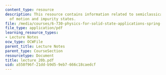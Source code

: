 ```yaml
---
content_type: resource
description: This resource contains information related to semiclassical equations
  of motion and impurity states.
file: /media/courses/6-730-physics-for-solid-state-applications-spring-2003/a558f96f21ddb9d59eb7666c18caedcf_lecture_20b.pdf
file_type: application/pdf
learning_resource_types:
- Lecture Notes
ocw_type: OCWFile
parent_title: Lecture Notes
parent_type: CourseSection
resourcetype: Document
title: lecture_20b.pdf
uid: a558f96f-21dd-b9d5-9eb7-666c18caedcf
---
```

